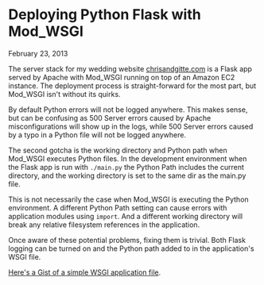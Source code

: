 Deploying Python Flask with Mod_WSGI
====================================

February 23, 2013

The server stack for my wedding website [chrisandgitte.com](http://chrisandgitte.com) is a Flask app served by Apache with Mod_WSGI running on top of an Amazon EC2 instance. The deployment process is straight-forward for the most part, but Mod_WSGI isn't without its quirks.

By default Python errors will not be logged anywhere. This makes sense, but can be confusing as 500 Server errors caused by Apache misconfigurations will show up in the logs, while 500 Server errors caused by a typo in a Python file will not be logged anywhere.

The second gotcha is the working directory and Python path when Mod_WSGI executes Python files. In the development environment when the Flask app is run with `./main.py` the Python Path includes the current directory, and the working directory is set to the same dir as the main.py file.

This is not necessarily the case when Mod_WSGI is executing the Python environment. A different Python Path setting can cause errors with application modules using `import`. And a different working directory will break any relative filesystem references in the application.

Once aware of these potential problems, fixing them is trivial. Both Flask logging can be turned on and the Python path added to in the application's WSGI file.

[Here's a Gist of a simple WSGI application file](https://gist.github.com/chrislaskey/5021505).

